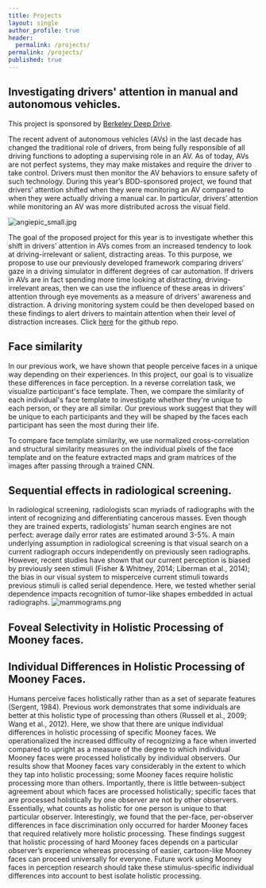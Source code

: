 ```yaml
---
title: Projects
layout: single
author_profile: true
header:
  permalink: /projects/
permalink: /projects/
published: true
---
```


## Investigating drivers' attention in manual and autonomous vehicles.

This project is sponsored by [Berkeley Deep Drive](https://deepdrive.berkeley.edu/node/395). 

The recent advent of autonomous vehicles (AVs) in the last decade has changed the traditional role of drivers, from being fully responsible of all driving functions to adopting a supervising role in an AV. As of today, AVs are not perfect systems, they may make mistakes and require the driver to take control. Drivers must then monitor the AV behaviors to ensure safety of such technology. During this year’s BDD-sponsored project, we found that drivers’ attention shifted when they were monitoring an AV compared to when they were actually driving a manual car. In particular, drivers’ attention while monitoring an AV was more distributed across the visual field. 


![angiepic_small.jpg]({{site.baseurl}}/_pages/angiepic_small.jpg)


The goal of the proposed project for this year is to investigate whether this shift in drivers’ attention in AVs comes from an increased tendency to look at driving-irrelevant or salient, distracting areas. To this purpose, we propose to use our previously developed framework comparing drivers’ gaze in a driving simulator in different degrees of car automation. If drivers in AVs are in fact spending more time looking at distracting, driving-irrelevant areas, then we can use the influence of these areas in drivers’ attention through eye movements as a measure of drivers’ awareness and distraction. A driving monitoring system could be then developed based on these findings to alert drivers to maintain attention when their level of distraction increases.  Click [here](https://github.com/teresa-canasbajo/bdd-driveratt) for the github repo.

## Face similarity
In our previous work, we have shown that people perceive faces in a unique way depending on their experiences. In this project, our goal is to visualize these differences in face perception. In a reverse correlation task, we visualize participant's face template. Then, we compare the similarity of each individual's face template to investigate whether they're unique to each person, or they are all similar. Our previous work suggest that they will be unique to each participants and they will be shaped by the faces each participant has seen the most during their life. 

To compare face template similarity, we use normalized cross-correlation and structural similarity measures on the individual pixels of the face template and on the feature extracted maps and gram matrices of the images after passing through a trained CNN.

## Sequential effects in radiological screening.
In radiological screening, radiologists scan myriads of radiographs with the intent of recognizing and differentiating cancerous masses. Even though they are trained experts, radiologists’ human search engines are not perfect: average daily error rates are estimated around 3-5%. A main underlying assumption in radiological screening is that visual search on a current radiograph occurs independently on previously seen radiographs. However, recent studies have shown that our current perception is biased by previously seen stimuli (Fisher & Whitney, 2014; Liberman et al., 2014); the bias in our visual system to misperceive current stimuli towards previous stimuli is called serial dependence. Here, we tested whether serial dependence impacts recognition of tumor-like shapes embedded in actual radiographs. 
![mammograms.png]({{site.baseurl}}/_pages/mammograms.png)


## Foveal Selectivity in Holistic Processing of Mooney faces. 

## Individual Differences in Holistic Processing of Mooney Faces.

Humans perceive faces holistically rather than as a set of separate features (Sergent, 1984). Previous work demonstrates that some individuals are better at this holistic type of processing than others (Russell et al., 2009; Wang et al., 2012). Here, we show that there are unique individual differences in holistic processing of specific Mooney faces. We operationalized the increased difficulty of recognizing a face when inverted compared to upright as a measure of the degree to which individual Mooney faces were processed holistically by individual observers. Our results show that Mooney faces vary considerably in the extent to which they tap into holistic processing; some Mooney faces require holistic processing more than others. Importantly, there is little between-subject agreement about which faces are processed holistically; specific faces that are processed holistically by one observer are not by other observers. Essentially, what counts as holistic for one person is unique to that particular observer. Interestingly, we found that the per-face, per-observer differences in face discrimination only occurred for harder Mooney faces that required relatively more holistic processing. These findings suggest that holistic processing of hard Mooney faces depends on a particular observer’s experience whereas processing of easier, cartoon-like Mooney faces can proceed universally for everyone. Future work using Mooney faces in perception research should take these stimulus-specific individual differences into account to best isolate holistic processing.
